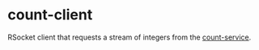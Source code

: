 # count-client
RSocket client that requests a stream of integers from the [count-service](../count-service).
